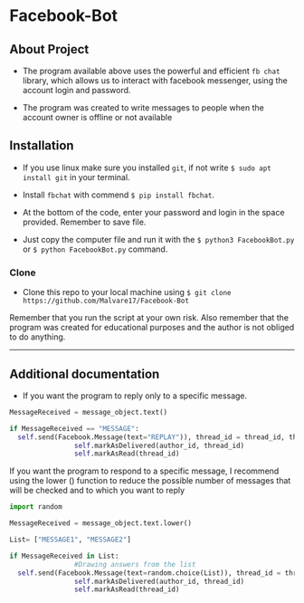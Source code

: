 
# Facebook-Bot

## About Project
- The program available above uses the powerful and efficient `fb chat` library, which allows us to interact with facebook messenger, using the account login and password.

- The program was created to write messages to people when the account owner is offline or not available

## Installation

- If you use linux make sure you installed `git`, if not write `$ sudo apt install git` in your terminal.

- Install `fbchat` with commend `$ pip install fbchat`.

- At the bottom of the code, enter your password and login in the space provided. Remember to save file.

- Just copy the computer file and run it with the `$ python3 FacebookBot.py` or `$ python FacebookBot.py` command.

### Clone

- Clone this repo to your local machine using `$ git clone https://github.com/Malvare17/Facebook-Bot`

Remember that you run the script at your own risk. Also remember that the program was created for educational purposes and the author is not obliged to do anything.

---

## Additional documentation

- If you want the program to reply only to a specific message.
```python
MessageReceived = message_object.text()

if MessageReceived == "MESSAGE":                
  self.send(Facebook.Message(text="REPLAY")), thread_id = thread_id, thread_type = thread_type)
                self.markAsDelivered(author_id, thread_id)
                self.markAsRead(thread_id)
```

If you want the program to respond to a specific message, I recommend using the lower () function to reduce the possible number of messages that will be checked and to which you want to reply
```python
import random

MessageReceived = message_object.text.lower()

List= ["MESSAGE1", "MESSAGE2"]

if MessageReceived in List:
				#Drawing answers from the list                
  self.send(Facebook.Message(text=random.choice(List)), thread_id = thread_id, thread_type = thread_type)
                self.markAsDelivered(author_id, thread_id)
                self.markAsRead(thread_id)
```
